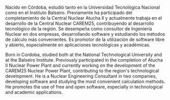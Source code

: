 Nacido en Córdoba, estudió tanto en la Universidad Tecnológica Nacional como en el Instituto Balseiro. Previamente ha participado del completamiento de la Central Nuclear Atucha II y actualmente trabaja en el desarrollo de la Central Nuclear CAREM25, contribuyendo al desarrollo tecnológico de la región. Se desempeña como consultor de Ingeniería Nuclear en dos empresas, desarrollando software y estudiando los métodos de cálculo más convenientes. Es promotor de la utilización de software libre y abierto, especialmente en aplicaciones tecnológicas y académicas.

Born in Cordoba, studied both at the National Technological University and at the Balseiro Institute. Previously participated in the completion of Atucha II Nuclear Power Plant and currently working on the development of the CAREM25 Nuclear Power Plant, contributing to the region's technological development. He is a Nuclear Engineering Consultant in two companies, developing software and studying the most convenient calculation methods. He promotes the use of free and open software, especially in technological and academic applications.